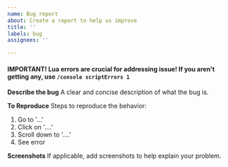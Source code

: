 ```yaml
---
name: Bug report
about: Create a report to help us improve
title: ''
labels: bug
assignees: ''

---
```


#### IMPORTANT! Lua errors are crucial for addressing issue! If you aren't getting any, use `/console scriptErrors 1`

**Describe the bug**
A clear and concise description of what the bug is.

**To Reproduce**
Steps to reproduce the behavior:
1. Go to '...'
2. Click on '....'
3. Scroll down to '....'
4. See error

**Screenshots**
If applicable, add screenshots to help explain your problem.
